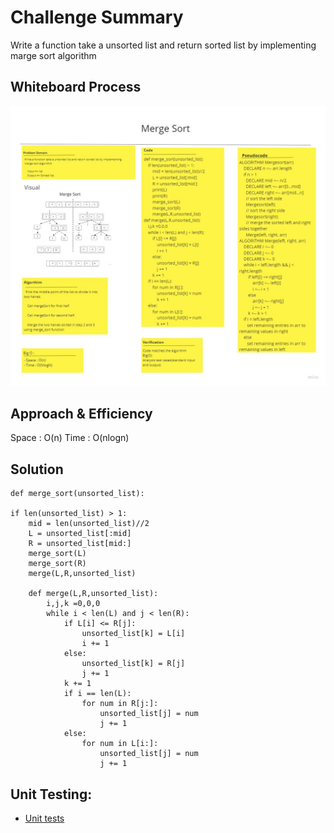 # Challenge Summary
<!-- Description of the challenge -->
Write a function take a unsorted list and return sorted list by implementing marge sort algorithm
## Whiteboard Process
<!-- Embedded whiteboard image -->
![Whiteboard Process](cc27.jpg)
## Approach & Efficiency
<!-- What approach did you take? Why? What is the Big O space/time for this approach? -->
Space : O(n)
Time : O(nlogn)
## Solution
<!-- Show how to run your code, and examples of it in action -->
    def merge_sort(unsorted_list):

    if len(unsorted_list) > 1:
        mid = len(unsorted_list)//2
        L = unsorted_list[:mid]
        R = unsorted_list[mid:]
        merge_sort(L)
        merge_sort(R)
        merge(L,R,unsorted_list)

        def merge(L,R,unsorted_list):
            i,j,k =0,0,0
            while i < len(L) and j < len(R):
                if L[i] <= R[j]:
                    unsorted_list[k] = L[i]
                    i += 1
                else:
                    unsorted_list[k] = R[j]
                    j += 1
                k += 1
                if i == len(L):
                    for num in R[j:]:
                        unsorted_list[j] = num
                        j += 1
                else:
                    for num in L[i:]:
                        unsorted_list[j] = num
                        j += 1


## Unit Testing:
- [Unit tests](test_merge_sort.py)
